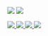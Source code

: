 ![](http://github-profile-summary-cards.vercel.app/api/cards/stats?username=hadihammurabi&theme=github)
![](http://github-profile-summary-cards.vercel.app/api/cards/most-commit-language?username=hadihammurabi&theme=github)

<a href="https://www.codewars.com/users/hadihammurabi">
 <img src="https://www.codewars.com/users/hadihammurabi/badges/small"/>
</a>
<a href="https://stackoverflow.com/users/11132361/hadi-hidayat-hammurabi">
 <img src="https://img.shields.io/badge/-Stackoverflow-FE7A16?style=for-the-badge&logo=stack-overflow&logoColor=white"/>
</a>
<a href="https://www.linkedin.com/in/hadihammurabi/">
 <img src="https://img.shields.io/badge/linkedin-%230077B5.svg?style=for-the-badge&logo=linkedin&logoColor=white"/>
</a>
<a href="https://www.youtube.com/c/tamankodekode">
 <img src="https://img.shields.io/badge/youtube-%23E05D44.svg?style=for-the-badge&logo=youtube&logoColor=white"/>
</a>
